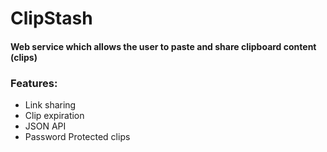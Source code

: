# ClipStash

#### Web service which allows the user to paste and share clipboard content (clips)

### Features:

- Link sharing
- Clip expiration
- JSON API
- Password Protected clips